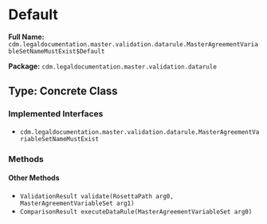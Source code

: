 # Default

**Full Name:** `cdm.legaldocumentation.master.validation.datarule.MasterAgreementVariableSetNameMustExist$Default`

**Package:** `cdm.legaldocumentation.master.validation.datarule`

## Type: Concrete Class

### Implemented Interfaces

- `cdm.legaldocumentation.master.validation.datarule.MasterAgreementVariableSetNameMustExist`

### Methods

#### Other Methods

- `ValidationResult validate(RosettaPath arg0, MasterAgreementVariableSet arg1)`
- `ComparisonResult executeDataRule(MasterAgreementVariableSet arg0)`

